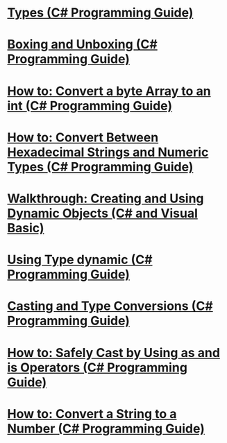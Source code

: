 # [Types (C# Programming Guide)](index.md)
# [Boxing and Unboxing (C# Programming Guide)](boxing-and-unboxing.md)
# [How to: Convert a byte Array to an int (C# Programming Guide)](how-to-convert-a-byte-array-to-an-int.md)
# [How to: Convert Between Hexadecimal Strings and Numeric Types (C# Programming Guide)](how-to-convert-between-hexadecimal-strings-and-numeric-types.md)
# [Walkthrough: Creating and Using Dynamic Objects (C# and Visual Basic)](walkthrough-creating-and-using-dynamic-objects.md)
# [Using Type dynamic (C# Programming Guide)](using-type-dynamic.md)
# [Casting and Type Conversions (C# Programming Guide)](casting-and-type-conversions.md)
# [How to: Safely Cast by Using as and is Operators (C# Programming Guide)](how-to-safely-cast-by-using-as-and-is-operators.md)
# [How to: Convert a String to a Number (C# Programming Guide)](how-to-convert-a-string-to-a-number.md)
